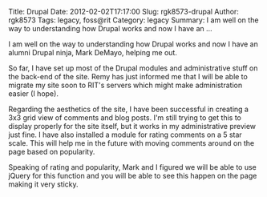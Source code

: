 Title: Drupal
Date: 2012-02-02T17:17:00
Slug: rgk8573-drupal
Author: rgk8573
Tags: legacy, foss@rit
Category: legacy
Summary: I am well on the way to understanding how Drupal works and now I have an ... 

I am well on the way to understanding how Drupal works and now I have an
alumni Drupal ninja, Mark DeMayo, helping me out.

So far, I have set up most of the Drupal modules and administrative stuff on
the back-end of the site. Remy has just informed me that I will be able to
migrate my site soon to RIT's servers which might make administration easier
(I hope).

Regarding the aesthetics of the site, I have been successful in creating a 3x3
grid view of comments and blog posts. I'm still trying to get this to display
properly for the site itself, but it works in my administrative preview just
fine. I have also installed a module for rating comments on a 5 star scale.
This will help me in the future with moving comments around on the page based
on popularity.

Speaking of rating and popularity, Mark and I figured we will be able to use
jQuery for this function and you will be able to see this happen on the page
making it very sticky.

